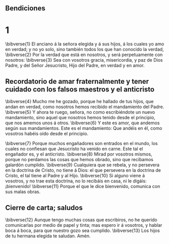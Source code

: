 ## Bendiciones
# 1 
\bibverse{1} El anciano á la señora elegida y á sus hijos, á los cuales yo amo en verdad; y no yo solo, sino también todos los que han conocido la verdad, \bibverse{2} Por la verdad que está en nosotros, y será perpetuamente con nosotros: \bibverse{3} Sea con vosotros gracia, misericordia, y paz de Dios Padre, y del Señor Jesucristo, Hijo del Padre, en verdad y en amor. 

## Recordatorio de amar fraternalmente y tener cuidado con los falsos maestros y el anticristo
\bibverse{4} Mucho me he gozado, porque he hallado de tus hijos, que andan en verdad, como nosotros hemos recibido el mandamiento del Padre. \bibverse{5} Y ahora te ruego, señora, no como escribiéndote un nuevo mandamiento, sino aquel que nosotros hemos tenido desde el principio, que nos amemos unos á otros. \bibverse{6} Y este es amor, que andemos según sus mandamientos. Este es el mandamiento: Que andéis en él, como vosotros habéis oído desde el principio. 

\bibverse{7} Porque muchos engañadores son entrados en el mundo, los cuales no confiesan que Jesucristo ha venido en carne. Este tal el engañador es, y el anticristo. \bibverse{8} Mirad por vosotros mismos, porque no perdamos las cosas que hemos obrado, sino que recibamos galardón cumplido. \bibverse{9} Cualquiera que se rebela, y no persevera en la doctrina de Cristo, no tiene á Dios: el que persevera en la doctrina de Cristo, el tal tiene al Padre y al Hijo. \bibverse{10} Si alguno viene á vosotros, y no trae esta doctrina, no lo recibáis en casa, ni le digáis: ¡bienvenido! \bibverse{11} Porque el que le dice bienvenido, comunica con sus malas obras. 

## Cierre de carta; saludos
\bibverse{12} Aunque tengo muchas cosas que escribiros, no he querido comunicarlas por medio de papel y tinta; mas espero ir á vosotros, y hablar boca á boca, para que nuestro gozo sea cumplido. \bibverse{13} Los hijos de tu hermana elegida te saludan. Amén. 